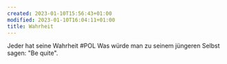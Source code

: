 ```yaml
---
created: 2023-01-10T15:56:43+01:00
modified: 2023-01-10T16:04:11+01:00
title: Wahrheit
---
```


Jeder hat seine 
Wahrheit #POL
Was würde man zu seinem jüngeren Selbst sagen:
 "Be quite".


